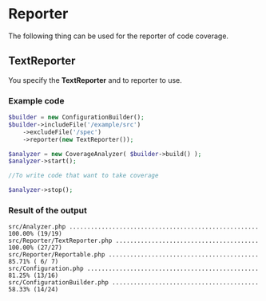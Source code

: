 Reporter
=====================================

The following thing can be used for the reporter of code coverage.

TextReporter
-------------------------------------

You specify the **TextReporter** and to reporter to use.  


### Example code

```php
$builder = new ConfigurationBuilder();
$builder->includeFile('/example/src')
	->excludeFile('/spec')
	->reporter(new TextReporter());

$analyzer = new CoverageAnalyzer( $builder->build() );
$analyzer->start();

//To write code that want to take coverage

$analyzer->stop();
```

### Result of the output

	src/Analyzer.php ..................................................... 100.00% (19/19)
	src/Reporter/TextReporter.php ........................................ 100.00% (27/27)
	src/Reporter/Reportable.php ..........................................  85.71% ( 6/ 7)
	src/Configuration.php ................................................  81.25% (13/16)
	src/ConfigurationBuilder.php .........................................  58.33% (14/24)
